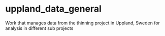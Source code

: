 # uppland_data_general
Work that manages data from the thinning project in Uppland, Sweden for analysis in different sub projects
